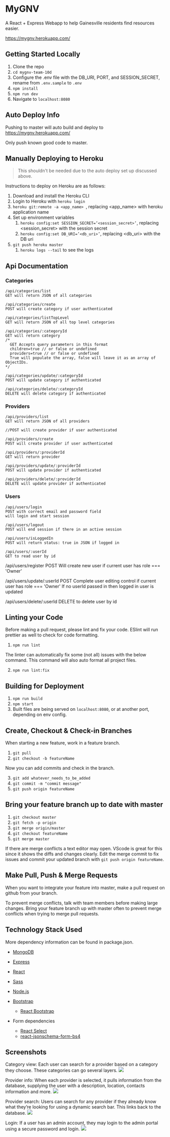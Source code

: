 # MyGNV

A React + Express Webapp to help Gainesville residents find resources easier.

https://mygnv.herokuapp.com/

## Getting Started Locally

1. Clone the repo
2. `cd mygnv-team-10d`
3. Configure the .env file with the DB_URI, PORT, and SESSION_SECRET, rename from `.env.sample` to `.env`
4. `npm install`
5. `npm run dev`
6. Navigate to `localhost:8080`

## Auto Deploy Info

Pushing to master will auto build and deploy to https://mygnv.herokuapp.com/

Only push known good code to master.

## Manually Deploying to Heroku

> This shouldn't be needed due to the auto deploy set up discussed above.

Instructions to deploy on Heroku are as follows:

1. Download and install the Heroku CLI
2. Login to Heroku with `heroku login`
3. `heroku git:remote -a <app_name> `, replacing <app_name> with heroku application name
4. Set up environment variables
    1. `heroku config:set SESSION_SECRET=’<session_secret>’`, replacing <session_secret> with the session secret
    2. `heroku config:set DB_URI=’<db_uri>’`, replacing <db_uri> with the DB uri
7. `git push heroku master`
    1. `heroku logs --tail` to see the logs

## Api Documentation

### Categories

```
/api/categories/list
GET will return JSON of all categories

/api/categories/create
POST will create category if user authenticated

/api/categories/listTopLevel
GET will return JSON of all top level categories

/api/categories/:categoryId
GET will return category
/* 
  GET Accepts query parameters in this format
  children=true // or false or undefined
  providers=true // or false or undefined
  True will populate the array, false will leave it as an array of ObjectIDs.
*/

/api/categories/update/:categoryId
POST will update category if authenticated

/api/categories/delete/:categoryId
DELETE will delete category if authenticated
```

### Providers

```
/api/providers/list
GET will return JSON of all providers

//POST will create provider if user authenticated

/api/providers/create
POST will create provider if user authenticated

/api/providers/:providerId
GET will return provider

/api/providers/update/:providerId
POST will update provider if authenticated

/api/providers/delete/:providerId
DELETE will update provider if authenticated
```

### Users
```
/api/users/login
POST with correct email and password field
will login and start session

/api/users/logout
POST will end session if there in an active session

/api/users/isLoggedIn
POST will return status: true in JSON if logged in

/api/users/:userId
GET to read user by id
```

/api/users/register
POST
Will create new user if current user has role === 'Owner'

/api/users/update/:userId
POST
Complete user editing control if current user has role === 'Owner'
If no userId passed in then logged in user is updated

/api/users/delete/:userId
DELETE to delete user by id

## Linting your Code

Before making a pull request, please lint and fix your code.
ESlint will run prettier as well to check for code formatting.

1. `npm run lint`

The linter can automatically fix some (not all) issues with the below command.
This command will also auto format all project files.

2. `npm run lint:fix`

## Building for Deployment

1. `npm run build`
2. `npm start`
3. Built files are being served on `localhost:8080`, or at another port, depending on env config.

## Create, Checkout & Check-in Branches

When starting a new feature, work in a feature branch.

1. `git pull`
2. `git checkout -b featureName`

Now you can add commits and check in the branch.

3. `git add whatever_needs_to_be_added`
4. `git commit -m "commit message"`
5. `git push origin featureName`

## Bring your feature branch up to date with master

1. `git checkout master`
2. `git fetch -p origin`
3. `git merge origin/master`
4. `git checkout featureName`
5. `git merge master`

If there are merge conflicts a text editor may open. VScode is great for this since it shows the diffs and changes clearly. Edit the merge commit to fix issues and commit your updated branch with `git push origin featureName`.

## Make Pull, Push & Merge Requests

When you want to integrate your feature into master, make a pull request on github from your branch.

To prevent merge conflicts, talk with team members before making large changes. Bring your feature branch up with master often to prevent merge conflicts when trying to merge pull requests.

## Technology Stack Used

More dependency information can be found in package.json.

- [MongoDB](https://www.mongodb.com/cloud/atlas)
- [Express](https://expressjs.com/)
- [React](https://reactjs.org/)
- [Sass](https://sass-lang.com)
- [Node.js](https://nodejs.org)
- [Bootstrap](https://getbootstrap.com/)
    - [React Bootstrap](https://react-bootstrap.github.io/)

- Form dependencies
    - [React Select](https://github.com/JedWatson/react-select)
    - [react-jsonschema-form-bs4](https://github.com/peterkelly/react-jsonschema-form-bs4)

## Screenshots

Category view: Each user can search for a provider based on a category they choose. These categories can go several layers.
![](./example_img/categories.png)

Provider info: When each provider is selected, it pulls information from the database, supplying the user with a description, location, contacts information and more.
![](./example_img/provider_info.png)

Provider search: Users can search for any provider if they already know what they’re looking for using a dynamic search bar. This links back to the database.
![](./example_img/provider_list.png)

Login: If a user has an admin account, they may login to the admin portal using a secure password and login.
![](./example_img/login.png)